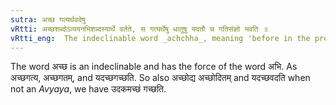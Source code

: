 ```yaml
---
sutra: अच्छ गत्यर्थवदेषु
vRtti: अच्छशब्दोऽव्ययनभिशब्दस्यार्थे वर्तते, स गत्यर्थेषु धातुषु यदतौ च गतिसंज्ञो भवति ॥
vRtti_eng:  The indeclinable word _achchha_, meaning 'before in the presence of,' is called _gati_, when used in composition with verbs denoting 'motion' or with the verb '_vad_' to speak.
---
```

The word अच्छ is an indeclinable and has the force of the word अभि. As अच्छगत्य, अच्छगतम्, and यदच्छगच्छति. So also अच्छोद्य अच्छोदितम् and यदच्छवदति when not an _Avyaya_, we have उदकमच्छं गच्छति.
